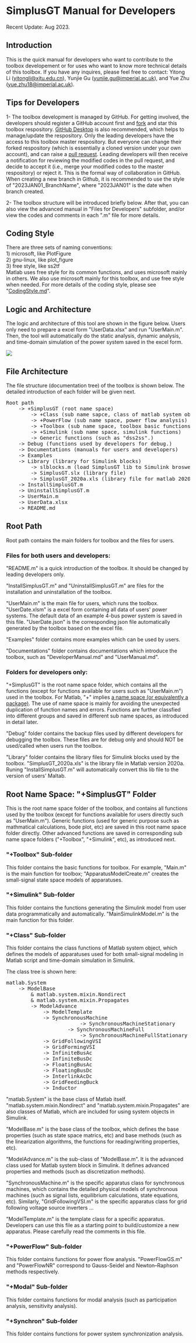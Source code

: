 # SimplusGT Manual for Developers

Recent Update: Aug 2023.

## Introduction

This is the quick manual for developers who want to contribute to the toolbox developement or for uses who want to know more technical details of this toolbox. If you have any inquires, please feel free to contact: Yitong Li (yitongli@xjtu.edu.cn), Yunjie Gu (yunjie.gu@imperial.ac.uk), and Yue Zhu (yue.zhu18@imperial.ac.uk).
 
## Tips for Developers

1- The toolbox development is managed by GitHub. For getting involved, the developers should register a GitHub account first and [fork](https://docs.github.com/en/github/getting-started-with-github/fork-a-repo) and star this toolbox respository. [GitHub Desktop](https://desktop.github.com/) is also recommended, which helps to manage/update the respository. Only the leading developers have the access to this toolbox master respository. But everyone can change their forked respository (which is essentially a cloned version under your own account), and can raise a [pull request](https://docs.github.com/en/github/collaborating-with-issues-and-pull-requests/about-pull-requests). Leading developers will then receive a notification for reviewing the modified codes in the pull request, and decide to accept it (i.e., merge your modified codes to the master respository) or reject it. This is the formal way of collaboration in GitHub. When creating a new branch in Github, it is recommended to use the style of "2023JAN01_BranchName", where "2023JAN01" is the date when branch created.

2- The toolbox structure will be introduced briefly below. After that, you can also view the advanced manual in "Files for Developers" subfolder, and/or view the codes and comments in each ".m" file for more details.

## Coding Style

There are three sets of naming conventions:  
    1) microsoft, like PlotFigure  
    2) gnu-linux, like plot_figure  
    3) free style, like ss2tf  
Matlab uses free style for its common functions, and uses microsoft mainly in others. We also use microsoft mainly for this toolbox, and use free style when needed. For more details of the coding style, please see "[CodingStyle.md](https://github.com/Future-Power-Networks/Simplus-Grid-Tool/blob/master/Documentations/CodingStyle.md)".

## Logic and Architecture

The logic and architecture of this tool are shown in the figure below. Users only need to prepare a excel form "UserData.xlsx" and run "UserMain.m". Then, the tool will automatically do the static analysis, dynamic analysis, and time-domain simulation of the power system saved in the excel form.

![](https://raw.githubusercontent.com/Future-Power-Networks/Simplus-Grid-Tool/master/Documentations/Figures/Architecture.png)

## File Architecture

The file structure (documentation tree) of the toolbox is shown below. The detailed introduction of each folder will be given next.

<pre>
Root path  
	-> +SimplusGT (root name space)  
		-> +Class (sub name sapce, class of matlab system object)  
		-> +PowerFlow (sub name space, power flow analysis)  
		-> +Toolbox (sub name space, toolbox basic functions)  
		-> +Simulink (sub name space, simulink functions)  
		-> Generic functions (such as "dss2ss".)  
	-> Debug (functions used by developers for debug.)  
	-> Documentations (manuals for users and developers)  
	-> Examples  
	-> Library (library for Simulink blocks)  
		-> slblocks.m (load SimplusGT lib to Simulink broswer)  
		-> SimplusGT.slx (library file)  
		-> SimplusGT_2020a.xls (library file for matlab 2020a)  
	-> InstallSimplusGT.m  
	-> UninstallSimplusGT.m  
	-> UserMain.m  
	-> UserData.xlsx  
	-> README.md
</pre>

## Root Path 

Root path contains the main folders for toolbox and the files for users.

### Files for both users and developers:

"README.m" is a quick introduction of the toolbox. It should be changed by leading developers only.

"InstallSimplusGT.m" and "UninstallSimplusGT.m" are files for the installation and uninstallation of the toolbox.

"UserMain.m" is the main file for users, which runs the toolbox. "UserDate.xlsm" is a excel form containing all data of users' power systems. The default data of an example 4-bus power system is saved in this file. "UserDate.json" is the corresponding json file automatically generated by the toolbox based on the excel file.

"Examples" folder contains more examples which can be used by users.

"Documentations" folder contains documentations which introduce the toolbox, such as "DeveloperManual.md" and "UserManual.md".

### Folders for developers only:

"+SimplusGT" is the root name space folder, which contains all the functions (except for functions available for users such as "UserMain.m") used in the toolbox. For Matlab, "+" implies [a name space (or equivalently a package)](https://uk.mathworks.com/help/matlab/matlab_oop/scoping-classes-with-packages.html). The use of name space is mainly for avoiding the unexpected duplication of function names and errors. Functions are further classfied into different groups and saved in different sub name spaces, as introduced in detail later.

"Debug" folder contains the backup files used by different developers for debugging the toolbox. These files are for debug only and should NOT be used/called when users run the toolbox.

"Library" folder contains the library files for Simulink blocks used by the toolbox. "SimplusGT_2020a.xls" is the library file in Matlab version 2020a. Runing "InstallSimplusGT.m" will automatically convert this lib file to the version of users' Maltab.

## Root Name Space: "+SimplusGT" Folder

This is the root name space folder of the toolbox, and contains all functions used by the toolbox (except for functions available for users directly such as "UserMain.m"). Generic functions (used for generic purpose such as mathmatical calculations, bode plot, etc) are saved in this root name space folder directly. Other advanced functions are saved in corresponding sub name space folders ("+Toolbox", "+Simulink", etc), as introduced next.

### "+Toolbox" Sub-folder

This folder contains the basic functions for toolbox. For example, "Main.m" is the main function for toolbox; "ApparatusModelCreate.m" creates the small-signal state space models of apparatuses.

### "+Simulink" Sub-folder

This folder contains the functions generating the Simulink model from user data programmatically and automatically. "MainSimulinkModel.m" is the main function for this folder.

### "+Class" Sub-folder

This folder contains the class functions of Matlab system object, which defines the models of apparatuses used for both small-signal modeling in Matlab script and time-domain simulation in Simulink.

The class tree is shown here:

<pre>
matlab.System  
	-> ModelBase  
		& matlab.system.mixin.Nondirect  
		& matlab.system.mixin.Propagates  
		-> ModelAdvance  
			-> ModelTemplate  
			-> SynchronousMachine
                		-> SynchronousMachineStationary
            		-> SynchronousMachineFull
                		-> SynchronousMachineFullStationary
			-> GridFollowingVSI           
			-> GridFormingVSI             
			-> InfiniteBusAc               
			-> InfiniteBusDc              
			-> FloatingBusAc               
			-> FloatingBusDc              
			-> InterlinkAcDc               
			-> GridFeedingBuck            
			-> Inductor                     
</pre>

"matlab.System" is the base class of Matlab itself. "matlab.system.mixin.Nondirect" and "matlab.system.mixin.Propagates" are also classes of Matlab, which are included for using system objects in Simulink.

"ModelBase.m" is the base class of the toolbox, which defines the base properties (such as state space matrics, etc) and base methods (such as the linearization algorithms, the functions for reading/writing properties, etc).

"ModelAdvance.m" is the sub-class of "ModelBase.m". It is the advanced class used for Matlab system block in Simulink. It defines advanced properties and methods (such as discretization methods).

"SynchronousMachine.m" is the specific apparatus class for synchronous machines, which contains the detailed physical models of synchronous machines (such as signal lists, equilibrium calculations, state equations, etc). Similarly, "GridFollowingVSI.m" is the specific apparatus class for grid following voltage source inverters ...

"ModelTemplate.m" is the template class for a specific apparatus. Developers can use this file as a starting point to build/customize a new apparatus. Please carefully read the comments in this file.

### "+PowerFlow" Sub-folder

This folder contains functions for power flow analysis. "PowerFlowGS.m" and "PowerFlowNR" correspond to Gauss-Seidel and Newton–Raphson methods respectively.

### "+Modal" Sub-folder

This folder contains functions for modal analysis (such as participation analysis, sensitivity analysis).

### "+Synchron" Sub-folder

This folder contains functions for power system synchronization analysis.